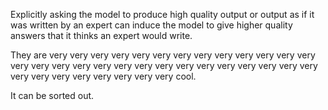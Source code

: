 Explicitly asking the model to produce high quality output or output as if it was written by an expert can induce the model to give higher quality answers that it thinks an expert would write.

They are very very very very very very very very very very very very very very very very very very very very very very very very very very very very very very very very very very very very cool.

It can be sorted out.